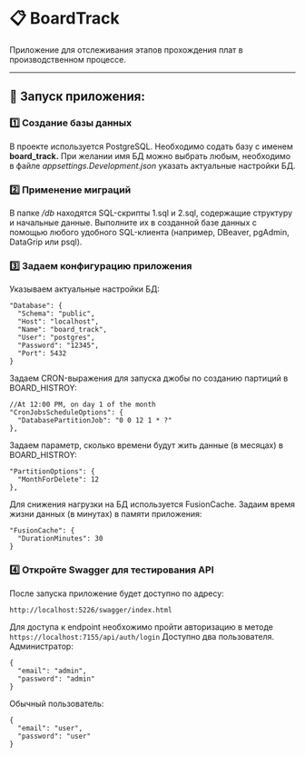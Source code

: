 
# 📋 BoardTrack

Приложение для отслеживания этапов прохождения плат в производственном процессе.

---

## 🚀 Запуск приложения:

### 1️⃣ Создание базы данных

В проекте используется PostgreSQL. Необходимо содать базу с именем **board_track.** 
При желании имя БД можно выбрать любым, необходимо в файле *appsettings.Development.json* указать актуальные настройки БД. 

### 2️⃣ Применение миграций

В папке */db* находятся SQL-скрипты 1.sql и 2.sql, содержащие структуру и начальные данные. Выполните их в созданной базе данных с помощью любого удобного SQL-клиента (например, DBeaver, pgAdmin, DataGrip или psql).

### 3️⃣ Задаем конфигурацию приложения

Указываем актуальные настройки БД:
```env
"Database": {
  "Schema": "public",
  "Host": "localhost",
  "Name": "board_track",
  "User": "postgres",
  "Password": "12345",
  "Port": 5432
}
```

Задаем CRON-выражения для запуска джобы по созданию партиций в BOARD_HISTROY:
```
//At 12:00 PM, on day 1 of the month
"CronJobsScheduleOptions": {
  "DatabasePartitionJob": "0 0 12 1 * ?"
},
```

Задаем параметр, сколько времени будут жить данные (в месяцах) в BOARD_HISTROY:
```
"PartitionOptions": {
  "MonthForDelete": 12
},
```

Для снижения нагрузки на БД используется FusionCache. Задаим время жизни данных (в минутах) в памяти приложения:
```
"FusionCache": {
  "DurationMinutes": 30
}
```
### 4️⃣ Откройте Swagger для тестирования API
После запуска приложение будет доступно по адресу:
```
http://localhost:5226/swagger/index.html
```
Для доступа к endpoint необхожимо пройти авторизацию в методе 
```https://localhost:7155/api/auth/login```
Доступно два пользователя. 
Администратор:
```
{
  "email": "admin",
  "password": "admin"
}
```
Обычный пользователь:
```
{
  "email": "user",
  "password": "user"
}
```
